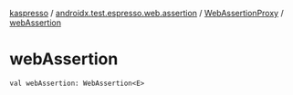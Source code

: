 [kaspresso](../../index.md) / [androidx.test.espresso.web.assertion](../index.md) / [WebAssertionProxy](index.md) / [webAssertion](./web-assertion.md)

# webAssertion

`val webAssertion: WebAssertion<E>`